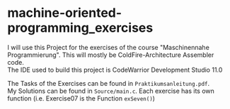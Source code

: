 # machine-oriented-programming_exercises
I will use this Project for the exercises of the course "Maschinennahe Programmierung". This will mostly be ColdFire-Architecture Assembler code.<br/>
The IDE used to build this project is CodeWarrior Development Studio 11.0

The Tasks of the Exercises can be found in `Praktikumsanleitung.pdf`.<br/>
My Solutions can be found in `Source/main.c`. Each exercise has its own function (i.e. Exercise07 is the Function `exSeven()`) <br/>
